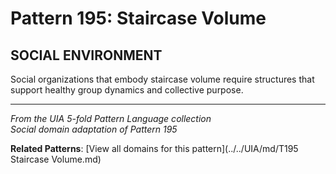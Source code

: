 # Pattern 195: Staircase Volume

## SOCIAL ENVIRONMENT

Social organizations that embody staircase volume require structures that support healthy group dynamics and collective purpose.

---

*From the UIA 5-fold Pattern Language collection*  
*Social domain adaptation of Pattern 195*

**Related Patterns**: [View all domains for this pattern](../../UIA/md/T195 Staircase Volume.md)